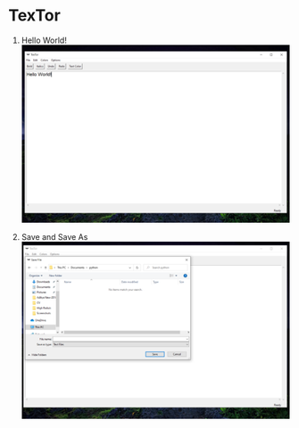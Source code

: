 # TexTor


1. Hello World!
![HW](https://github.com/Adityayadav0505/textor/blob/main/Screenshot1.png)

2. Save and Save As
![save](https://github.com/Adityayadav0505/textor/blob/main/Screenshot2.png)
